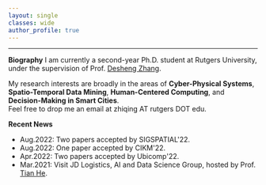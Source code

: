 ```yaml
---
layout: single
classes: wide
author_profile: true
---
```


***
**Biography**
I am currently a second-year Ph.D. student at Rutgers University, under the supervision of Prof. [Desheng Zhang](https://www.cs.rutgers.edu/~dz220/).

My research interests are broadly in the areas of **Cyber-Physical Systems**, **Spatio-Temporal Data Mining**, **Human-Centered Computing**, and **Decision-Making in Smart Cities**.<br>Feel free to drop me an email at zhiqing AT rutgers DOT edu.

**Recent News**

* Aug.2022: Two papers accepted by SIGSPATIAL'22.
* Aug.2022: One paper accepted by CIKM'22.
* Apr.2022: Two papers accepted by Ubicomp'22.
* Mar.2021: Visit JD Logistics, AI and Data Science Group, hosted by Prof. [Tian He](https://www-users.cs.umn.edu/~tianhe/).

 <script type='text/javascript' id='clustrmaps' src='//cdn.clustrmaps.com/map_v2.js?cl=ffffff&w=253&t=m&d=EQYPlw5lDg15RcgG0z_hUteyGtKKwFr6VRGHCriccuo'></script>
